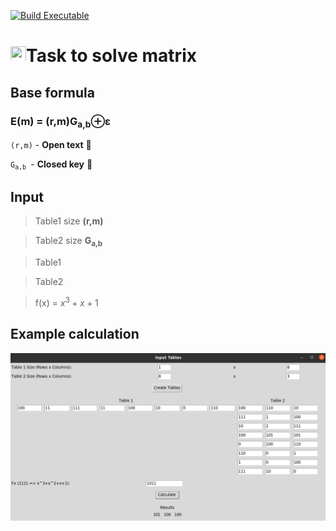 [![Build Executable](https://github.com/camelCase0/cypherPostQuantum/actions/workflows/build.yml/badge.svg)](https://github.com/camelCase0/cypherPostQuantum/actions/workflows/build.yml)
# <img src="sample.ico" width="25" height="25"/>Task to solve matrix 
## Base formula
### E(m) = (r,m)G<sub>a,b</sub>&oplus;ε

<code>(r,m)</code> - **Open text** 📜

<code>G<sub>a,b</sub> </code>- **Closed key** 🔑

## Input
> Table1 size **(r,m)**

> Table2 size **G<sub>a,b</sub>**

> Table1

> Table2 

> f(x) = $x^3+x+1$
## Example calculation

![alt text](image.png)



